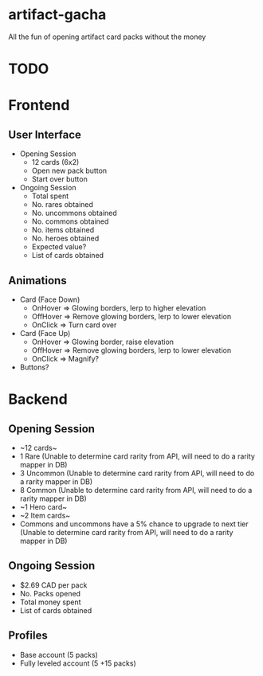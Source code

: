 # artifact-gacha
All the fun of opening artifact card packs without the money

# TODO

# Frontend
## User Interface
- Opening Session
  - 12 cards (6x2)
  - Open new pack button
  - Start over button
- Ongoing Session
  - Total spent
  - No. rares obtained
  - No. uncommons obtained
  - No. commons obtained
  - No. items obtained
  - No. heroes obtained
  - Expected value?
  - List of cards obtained
## Animations
- Card (Face Down)
  - OnHover => Glowing borders, lerp to higher elevation
  - OffHover => Remove glowing borders, lerp to lower elevation
  - OnClick => Turn card over
- Card (Face Up)
  - OnHover => Glowing border, raise elevation
  - OffHover => Remove glowing borders, lerp to lower elevation
  - OnClick => Magnify?
- Buttons?

# Backend
## Opening Session 
- ~12 cards~
- 1 Rare (Unable to determine card rarity from API, will need to do a rarity mapper in DB)
- 3 Uncommon (Unable to determine card rarity from API, will need to do a rarity mapper in DB)
- 8 Common (Unable to determine card rarity from API, will need to do a rarity mapper in DB)
- ~1 Hero card~
- ~2 Item cards~
- Commons and uncommons have a 5% chance to upgrade to next tier (Unable to determine card rarity from API, will need to do a rarity mapper in DB)

## Ongoing Session
- $2.69 CAD per pack
- No. Packs opened
- Total money spent
- List of cards obtained

## Profiles
- Base account (5 packs)
- Fully leveled account (5 +15 packs)

